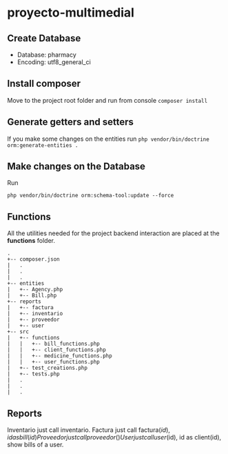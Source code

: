 # proyecto-multimedial

## Create Database
* Database: pharmacy	
* Encoding: utf8_general_ci

## Install composer
Move to the project root folder and run from console
```composer install```

## Generate getters and setters
If you make some changes on the entities run ```php vendor/bin/doctrine orm:generate-entities .```

## Make changes on the Database
Run

```php vendor/bin/doctrine orm:schema-tool:update --force```

## Functions
All the utilities needed for the project backend interaction are placed at the **functions** folder.

```
.
+-- composer.json
|   .
|   .
|   .
+-- entities
|   +-- Agency.php
|   +-- Bill.php
+-- reports
|   +-- factura
|   +-- inventario
|   +-- proveedor
|   +-- user
+-- src
|   +-- functions
|   |   +-- bill_functions.php
|   |   +-- client_functions.php
|   |   +-- medicine_functions.php
|   |   +-- user_functions.php
|   +-- test_creations.php
|   +-- tests.php
|   .
|   .
|   .
```

## Reports

Inventario just call inventario.
Factura just call factura($id), id as bill(id)
Proveedor just call proveedor()
User just call user($id), id as client(id), show bills of a user.

